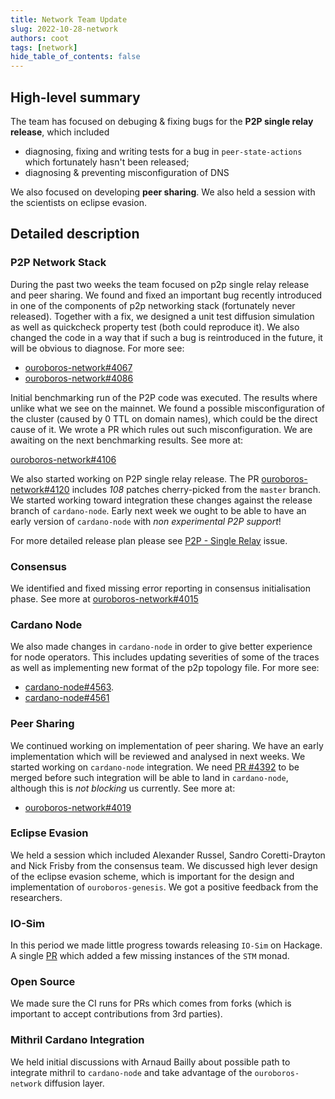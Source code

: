 ```yaml
---
title: Network Team Update
slug: 2022-10-28-network
authors: coot
tags: [network]
hide_table_of_contents: false
---
```


## High-level summary

The team has focused on debuging & fixing bugs for the **P2P single relay release**, which included

* diagnosing, fixing and writing tests for a bug in `peer-state-actions` which
  fortunately hasn't been released;
* diagnosing & preventing misconfiguration of DNS

We also focused on developing **peer sharing**.  We also held a session with
the scientists on eclipse evasion.

## Detailed description

### P2P Network Stack

During the past two weeks the team focused on p2p single relay release and peer
sharing.  We found and fixed an important bug recently introduced in one of the
components of p2p networking stack (fortunately never released).  Together with
a fix, we designed a unit test diffusion simulation as well as quickcheck
property test (both could reproduce it). We also changed the code in a way that
if such a bug is reintroduced in the future, it will be obvious to diagnose.
For more see:

* [ouroboros-network#4067](https://github.com/input-output-hk/ouroboros-network/pull/4067)
* [ouroboros-network#4086](https://github.com/input-output-hk/ouroboros-network/pull/4086)

Initial benchmarking run of the P2P code was executed.  The results where
unlike what we see on the mainnet.  We found a possible misconfiguration of the
cluster (caused by 0 TTL on domain names), which could be the direct cause of
it.  We wrote a PR which rules out such misconfiguration.  We are awaiting on
the next benchmarking results.  See more at:

[ouroboros-network#4106](https://github.com/input-output-hk/ouroboros-network/pull/4106)

We also started working on P2P single relay release.  The PR
[ouroboros-network#4120](https://github.com/input-output-hk/ouroboros-network/pull/4120)
includes _108_ patches cherry-picked from the `master` branch.  We started
working toward integration these changes against the release branch of
`cardano-node`.  Early next week we ought to be able to have an early version
of `cardano-node` with _non experimental P2P support_!

For more detailed release plan please see [P2P - Single
Relay](https://github.com/input-output-hk/ouroboros-network/issues/3888)
issue.

### Consensus

We identified and fixed missing error reporting in consensus
initialisation phase.  See more at
[ouroboros-network#4015](https://github.com/input-output-hk/ouroboros-network/pull/4015)

### Cardano Node

We also made changes in `cardano-node` in order to give better experience for
node operators.  This includes updating severities of some of the traces as
well as implementing new format of the p2p topology file.  For more see:

* [cardano-node#4563](https://github.com/input-output-hk/cardano-node/pull/4563).
* [cardano-node#4561](https://github.com/input-output-hk/cardano-node/pull/4561)

### Peer Sharing

We continued working on implementation of peer sharing.  We have an early
implementation which will be reviewed and analysed in next weeks.  We started
working on `cardano-node` integration.  We need
[PR #4392](https://github.com/input-output-hk/cardano-node/pull/4392) to be merged
before such integration will be able to land in `cardano-node`, although this
is _not blocking_ us currently.  See more at:

* [ouroboros-network#4019](https://github.com/input-output-hk/ouroboros-network/pull/4019)

### Eclipse Evasion

We held a session which included Alexander Russel, Sandro Coretti-Drayton and
Nick Frisby from the consensus team.  We discussed high lever design of the
eclipse evasion scheme, which is important for the design and implementation of
`ouroboros-genesis`.  We got a positive feedback from the researchers.

### IO-Sim

In this period we made little progress towards releasing `IO-Sim` on Hackage.
A single [PR](https://github.com/input-output-hk/io-sim/pull/32) which added
a few missing instances of the `STM` monad.

### Open Source

We made sure the CI runs for PRs which comes from forks (which is important to
accept contributions from 3rd parties).

### Mithril Cardano Integration

We held initial discussions with Arnaud Bailly about possible path to integrate
mithril to `cardano-node` and take advantage of the `ouroboros-network`
diffusion layer.
